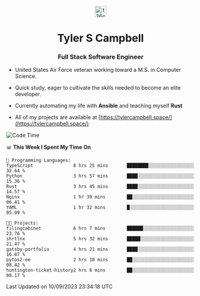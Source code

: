 <p align="center">
<a href="https://www.linkedin.com/in/t36campbell" target="blank"><img align="center" src="https://ik.imagekit.io/t36campbell/Portfolio/linkedin.png.original_m8bbGgPh6.png" alt="t36campbell" height="30" width="30" /></a>
</p>
<h1 align="center">Tyler S Campbell</h1>
<h3 align="center">Full Stack Software Engineer</h3>

* United States Air Force veteran working toward a M.S. in Computer Science.

* Quick study, eager to cultivate the skills needed to become an elite developer.

* Currently automating my life with **Ansible** and teaching myself **Rust**

* All of my projects are available at [https://tylercampbell.space/](https://tylercampbell.space/)

<!--START_SECTION:waka-->
![Code Time](http://img.shields.io/badge/Code%20Time-2%2C797%20hrs%2022%20mins-blue)

📊 **This Week I Spent My Time On** 

```text
💬 Programming Languages: 
TypeScript               8 hrs 25 mins       ████████░░░░░░░░░░░░░░░░░   32.64 % 
Python                   3 hrs 57 mins       ████░░░░░░░░░░░░░░░░░░░░░   15.36 % 
Rust                     3 hrs 45 mins       ████░░░░░░░░░░░░░░░░░░░░░   14.57 % 
Nginx                    1 hr 39 mins        ██░░░░░░░░░░░░░░░░░░░░░░░   06.41 % 
YAML                     1 hr 32 mins        █░░░░░░░░░░░░░░░░░░░░░░░░   05.99 % 

🐱‍💻 Projects: 
filingcabinet            6 hrs 7 mins        ██████░░░░░░░░░░░░░░░░░░░   23.76 % 
shrtlnx                  5 hrs 32 mins       █████░░░░░░░░░░░░░░░░░░░░   21.47 % 
gatsby-portfolio         4 hrs 21 mins       ████░░░░░░░░░░░░░░░░░░░░░   16.87 % 
pytos2-ee                2 hrs 10 mins       ██░░░░░░░░░░░░░░░░░░░░░░░   08.42 % 
huntington-ticket-history2 hrs 6 mins        ██░░░░░░░░░░░░░░░░░░░░░░░   08.17 % 
```


 Last Updated on 10/09/2023 23:34:18 UTC
<!--END_SECTION:waka-->
